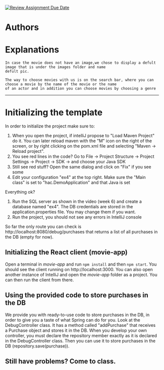 [![Review Assignment Due Date](https://classroom.github.com/assets/deadline-readme-button-24ddc0f5d75046c5622901739e7c5dd533143b0c8e959d652212380cedb1ea36.svg)](https://classroom.github.com/a/7Tmn2VQK)

# Authors

# Explanations

    In case the movie does not have an image,we chose to display a defult image that is under the images folder and name
    defult pic.

    The way to choose movies with us is on the search bar, where you can choose a movie by the name of the movie or the name
    of an actor and in addition you can choose movies by choosing a genre

---------------------

# Initializing the template

In order to initialize the project make sure to:

1. When you open the project, if intelliJ propose to "Load Maven Project" do it. You can later reload maven with the "M"
   icon on the right of the screen, or by right clicking on the pom.xml file and selecting "Maven -> Reload project".
2. You see red lines in the code? Go to File -> Project Structure -> Project Settings -> Project -> SDK -> and choose
   your Java SDK
3. Still see red stuff? Open the same dialog and click on "Fix" if you see some
4. Edit your configuration "ex4" at the top right. Make sure the "Main class" is set to "hac.DemoApplication" and that
   Java is set

Everything ok?

1. Run the SQL server as shown in the video (week 6) and create a database named "ex4". The DB credentials are stored in
   the application.properties file. You may change them if you want.
2. Run the project, you should not see any errors in IntelliJ console

So far the only route you can check is http://localhost:8080/debug/purchases
that returns a list of all purchases in the DB (empty for now).

## Initializing the React client (movie-app)

Open a terminal in *movie-app* and run `npm install` and then `npm start`. You should see the client running
on http://localhost:3000.
You can also open another instance of IntelliJ and open the *movie-app* folder as a project. You can then run the client
from there.

## Using the provided code to store purchases in the DB

We provide you with ready-to-use code to store purchases in the DB, in order to give you a taste of what Spring can do
for you.
Look at the DebugController class. It has a method called "addPurchase" that receives a Purchase object and stores it in
the DB.
When you develop your own controller, you must declare the repository member exactly as it is declared in the
DebugController class.
Then you can use it to store purchases in the DB (repository.save(purchase)).

## Still have problems? Come to class.
